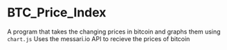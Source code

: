 ﻿# BTC_Price_Index
A program that takes the changing prices in bitcoin and graphs them using `chart.js`
Uses the messari.io API to recieve the prices of bitcoin

